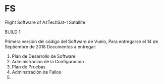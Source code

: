 # FS

Flight Software of AzTechSat-1 Satallite

BUILD 1

Primera versión del código del Software de Vuelo,
Para entregarse el 14 de Septiembre de 2018
Documentos a entregar:
1. Plan de Desarrollo de Software
2. Administración de la Configuración
3. Plan de Pruebas
4. Adminstración de Fallos
5. 

